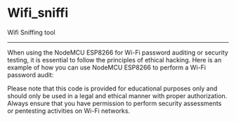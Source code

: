 # Wifi_sniffi
Wifi Sniffing tool 

___________________________________________________________________________________________________________________________


When using the NodeMCU ESP8266 for Wi-Fi password auditing or security testing, it is essential to follow the principles of ethical hacking. Here is an example of how you can use NodeMCU ESP8266 to perform a Wi-Fi password audit:

Please note that this code is provided for educational purposes only and should only be used in a legal and ethical manner with proper authorization. Always ensure that you have permission to perform security assessments or pentesting activities on Wi-Fi networks.
